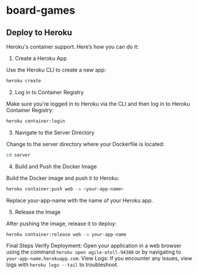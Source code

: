 # board-games

## Deploy to Heroku

Heroku's container support. Here’s how you can do it:

1. Create a Heroku App

Use the Heroku CLI to create a new app:

```bash
heroku create
```

2. Log in to Container Registry

Make sure you're logged in to Heroku via the CLI and then log in to Heroku Container Registry:

```bash
heroku container:login
```

3. Navigate to the Server Directory

Change to the server directory where your Dockerfile is located:

```bash
cd server
```

4. Build and Push the Docker Image

Build the Docker image and push it to Heroku:

```bash
heroku container:push web -a <your-app-name>
```

Replace your-app-name with the name of your Heroku app.

5. Release the Image

After pushing the image, release it to deploy:

```bash
heroku container:release web -a your-app-name
```

Final Steps
Verify Deployment: Open your application in a web browser using the command `heroku open agile-atoll-94388` or by navigating to `your-app-name.herokuapp.com`.
View Logs: If you encounter any issues, view logs with `heroku logs --tail` to troubleshoot.
